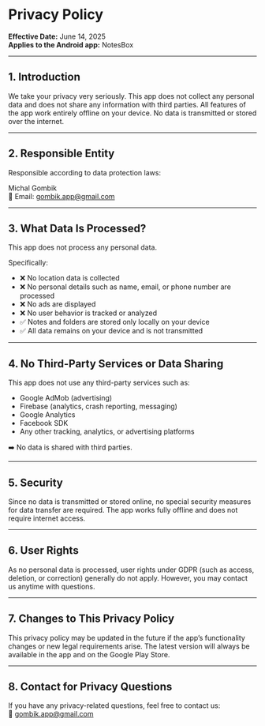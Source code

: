 # Privacy Policy  
**Effective Date:** June 14, 2025  
**Applies to the Android app:** NotesBox

---

## 1. Introduction  
We take your privacy very seriously. This app does not collect any personal data and does not share any information with third parties. All features of the app work entirely offline on your device. No data is transmitted or stored over the internet.

---

## 2. Responsible Entity  
Responsible according to data protection laws:  

Michal Gombik  
📧 Email: gombik.app@gmail.com

---

## 3. What Data Is Processed?  
This app does not process any personal data.

Specifically:  
- ❌ No location data is collected  
- ❌ No personal details such as name, email, or phone number are processed  
- ❌ No ads are displayed  
- ❌ No user behavior is tracked or analyzed  
- ✅ Notes and folders are stored only locally on your device  
- ✅ All data remains on your device and is not transmitted

---

## 4. No Third-Party Services or Data Sharing  
This app does not use any third-party services such as:  
- Google AdMob (advertising)  
- Firebase (analytics, crash reporting, messaging)  
- Google Analytics  
- Facebook SDK  
- Any other tracking, analytics, or advertising platforms  

➡️ No data is shared with third parties.

---

## 5. Security  
Since no data is transmitted or stored online, no special security measures for data transfer are required. The app works fully offline and does not require internet access.

---

## 6. User Rights  
As no personal data is processed, user rights under GDPR (such as access, deletion, or correction) generally do not apply. However, you may contact us anytime with questions.

---

## 7. Changes to This Privacy Policy  
This privacy policy may be updated in the future if the app’s functionality changes or new legal requirements arise. The latest version will always be available in the app and on the Google Play Store.

---

## 8. Contact for Privacy Questions  
If you have any privacy-related questions, feel free to contact us:  
📧 gombik.app@gmail.com
